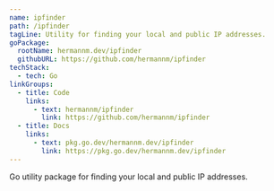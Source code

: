 ```yaml
---
name: ipfinder
path: /ipfinder
tagLine: Utility for finding your local and public IP addresses.
goPackage:
  rootName: hermannm.dev/ipfinder
  githubURL: https://github.com/hermannm/ipfinder
techStack:
  - tech: Go
linkGroups:
  - title: Code
    links:
      - text: hermannm/ipfinder
        link: https://github.com/hermannm/ipfinder
  - title: Docs
    links:
      - text: pkg.go.dev/hermannm.dev/ipfinder
        link: https://pkg.go.dev/hermannm.dev/ipfinder
---
```


Go utility package for finding your local and public IP addresses.

